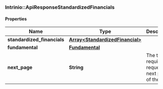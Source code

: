 ### Intrinio::ApiResponseStandardizedFinancials

#### Properties
Name | Type | Description | Notes
------------ | ------------- | ------------- | -------------
**standardized_financials** | [**Array&lt;StandardizedFinancial&gt;**](StandardizedFinancial.md) |  | [optional] 
**fundamental** | [**Fundamental**](Fundamental.md) |  | [optional] 
**next_page** | **String** | The token required to request the next page of the data | [optional] 


